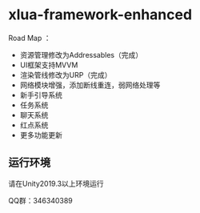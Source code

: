 # xlua-framework-enhanced

Road Map ：

* 资源管理修改为Addressables（完成）
* UI框架支持MVVM
* 渲染管线修改为URP（完成）
* 网络模块增强，添加断线重连，弱网络处理等
* 新手引导系统
* 任务系统
* 聊天系统
* 红点系统
* 更多功能更新

## 运行环境

请在Unity2019.3以上环境运行

QQ群：346340389
